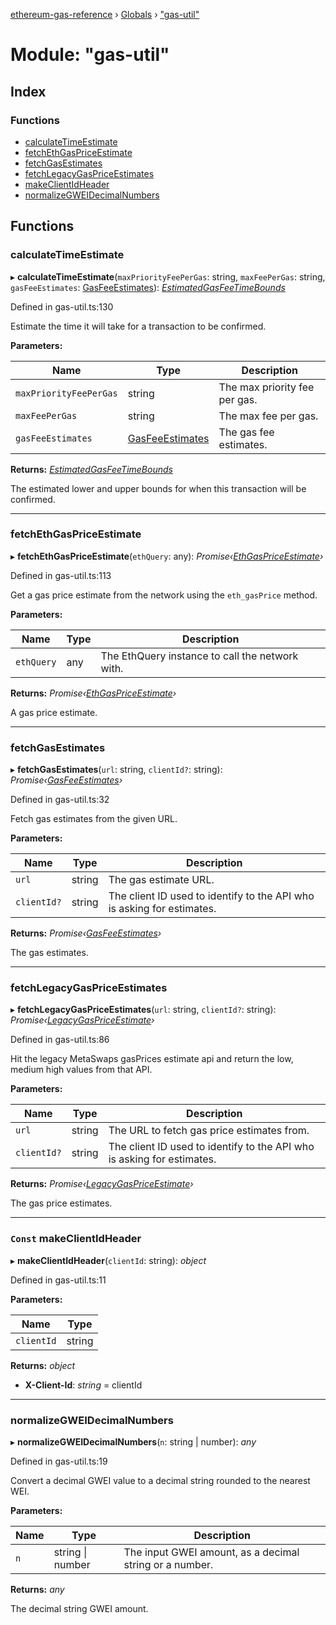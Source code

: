 [ethereum-gas-reference](../README.md) › [Globals](../globals.md) › ["gas-util"](_gas_util_.md)

# Module: "gas-util"

## Index

### Functions

* [calculateTimeEstimate](_gas_util_.md#calculatetimeestimate)
* [fetchEthGasPriceEstimate](_gas_util_.md#fetchethgaspriceestimate)
* [fetchGasEstimates](_gas_util_.md#fetchgasestimates)
* [fetchLegacyGasPriceEstimates](_gas_util_.md#fetchlegacygaspriceestimates)
* [makeClientIdHeader](_gas_util_.md#const-makeclientidheader)
* [normalizeGWEIDecimalNumbers](_gas_util_.md#normalizegweidecimalnumbers)

## Functions

###  calculateTimeEstimate

▸ **calculateTimeEstimate**(`maxPriorityFeePerGas`: string, `maxFeePerGas`: string, `gasFeeEstimates`: [GasFeeEstimates](_gasfeecontroller_.md#gasfeeestimates)): *[EstimatedGasFeeTimeBounds](_gasfeecontroller_.md#estimatedgasfeetimebounds)*

Defined in gas-util.ts:130

Estimate the time it will take for a transaction to be confirmed.

**Parameters:**

Name | Type | Description |
------ | ------ | ------ |
`maxPriorityFeePerGas` | string | The max priority fee per gas. |
`maxFeePerGas` | string | The max fee per gas. |
`gasFeeEstimates` | [GasFeeEstimates](_gasfeecontroller_.md#gasfeeestimates) | The gas fee estimates. |

**Returns:** *[EstimatedGasFeeTimeBounds](_gasfeecontroller_.md#estimatedgasfeetimebounds)*

The estimated lower and upper bounds for when this transaction will be confirmed.

___

###  fetchEthGasPriceEstimate

▸ **fetchEthGasPriceEstimate**(`ethQuery`: any): *Promise‹[EthGasPriceEstimate](_gasfeecontroller_.md#ethgaspriceestimate)›*

Defined in gas-util.ts:113

Get a gas price estimate from the network using the `eth_gasPrice` method.

**Parameters:**

Name | Type | Description |
------ | ------ | ------ |
`ethQuery` | any | The EthQuery instance to call the network with. |

**Returns:** *Promise‹[EthGasPriceEstimate](_gasfeecontroller_.md#ethgaspriceestimate)›*

A gas price estimate.

___

###  fetchGasEstimates

▸ **fetchGasEstimates**(`url`: string, `clientId?`: string): *Promise‹[GasFeeEstimates](_gasfeecontroller_.md#gasfeeestimates)›*

Defined in gas-util.ts:32

Fetch gas estimates from the given URL.

**Parameters:**

Name | Type | Description |
------ | ------ | ------ |
`url` | string | The gas estimate URL. |
`clientId?` | string | The client ID used to identify to the API who is asking for estimates. |

**Returns:** *Promise‹[GasFeeEstimates](_gasfeecontroller_.md#gasfeeestimates)›*

The gas estimates.

___

###  fetchLegacyGasPriceEstimates

▸ **fetchLegacyGasPriceEstimates**(`url`: string, `clientId?`: string): *Promise‹[LegacyGasPriceEstimate](_gasfeecontroller_.md#legacygaspriceestimate)›*

Defined in gas-util.ts:86

Hit the legacy MetaSwaps gasPrices estimate api and return the low, medium
high values from that API.

**Parameters:**

Name | Type | Description |
------ | ------ | ------ |
`url` | string | The URL to fetch gas price estimates from. |
`clientId?` | string | The client ID used to identify to the API who is asking for estimates. |

**Returns:** *Promise‹[LegacyGasPriceEstimate](_gasfeecontroller_.md#legacygaspriceestimate)›*

The gas price estimates.

___

### `Const` makeClientIdHeader

▸ **makeClientIdHeader**(`clientId`: string): *object*

Defined in gas-util.ts:11

**Parameters:**

Name | Type |
------ | ------ |
`clientId` | string |

**Returns:** *object*

* **X-Client-Id**: *string* = clientId

___

###  normalizeGWEIDecimalNumbers

▸ **normalizeGWEIDecimalNumbers**(`n`: string | number): *any*

Defined in gas-util.ts:19

Convert a decimal GWEI value to a decimal string rounded to the nearest WEI.

**Parameters:**

Name | Type | Description |
------ | ------ | ------ |
`n` | string &#124; number | The input GWEI amount, as a decimal string or a number. |

**Returns:** *any*

The decimal string GWEI amount.

